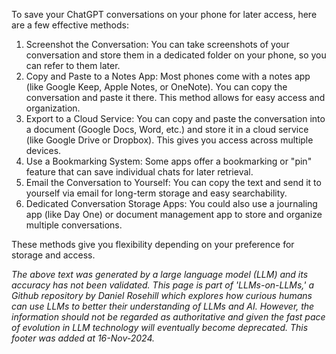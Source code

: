 To save your ChatGPT conversations on your phone for later access, here are a few effective methods:

1. Screenshot the Conversation: You can take screenshots of your conversation and store them in a dedicated folder on your phone, so you can refer to them later.
2. Copy and Paste to a Notes App: Most phones come with a notes app (like Google Keep, Apple Notes, or OneNote). You can copy the conversation and paste it there. This method allows for easy access and organization.
3. Export to a Cloud Service: You can copy and paste the conversation into a document (Google Docs, Word, etc.) and store it in a cloud service (like Google Drive or Dropbox). This gives you access across multiple devices.
4. Use a Bookmarking System: Some apps offer a bookmarking or "pin" feature that can save individual chats for later retrieval.
5. Email the Conversation to Yourself: You can copy the text and send it to yourself via email for long-term storage and easy searchability.
6. Dedicated Conversation Storage Apps: You could also use a journaling app (like Day One) or document management app to store and organize multiple conversations.

These methods give you flexibility depending on your preference for storage and access.

*The above text was generated by a large language model (LLM) and its accuracy has not been validated. This page is part of 'LLMs-on-LLMs,' a Github repository by Daniel Rosehill which explores how curious humans can use LLMs to better their understanding of LLMs and AI. However, the information should not be regarded as authoritative and given the fast pace of evolution in LLM technology will eventually become deprecated. This footer was added at 16-Nov-2024.*


